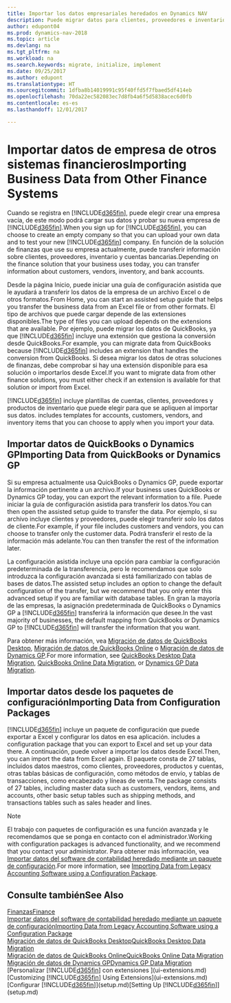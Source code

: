 ```yaml
---
title: Importar los datos empresariales heredados en Dynamics NAV
description: Puede migrar datos para clientes, proveedores e inventario, por ejemplo, desde Excel, QuickBooks o Dynamics GP, a Dynamics NAV.
author: edupont04
ms.prod: dynamics-nav-2018
ms.topic: article
ms.devlang: na
ms.tgt_pltfrm: na
ms.workload: na
ms.search.keywords: migrate, initialize, implement
ms.date: 09/25/2017
ms.author: edupont
ms.translationtype: HT
ms.sourcegitcommit: 1dfba8b14019991c95f40ffd5f7fbaed5df414eb
ms.openlocfilehash: 70da22ec582083ec7d8fb4a6f5d5838acec6d0fb
ms.contentlocale: es-es
ms.lasthandoff: 12/01/2017

---
```

# <a name="importing-business-data-from-other-finance-systems"></a><span data-ttu-id="887a0-103">Importar datos de empresa de otros sistemas financieros</span><span class="sxs-lookup"><span data-stu-id="887a0-103">Importing Business Data from Other Finance Systems</span></span>
<span data-ttu-id="887a0-104">Cuando se registra en [!INCLUDE[d365fin](includes/d365fin_md.md)], puede elegir crear una empresa vacía, de este modo podrá cargar sus datos y probar su nueva empresa de [!INCLUDE[d365fin](includes/d365fin_md.md)].</span><span class="sxs-lookup"><span data-stu-id="887a0-104">When you sign up for [!INCLUDE[d365fin](includes/d365fin_md.md)], you can choose to create an empty company so that you can upload your own data and to test your new [!INCLUDE[d365fin](includes/d365fin_md.md)] company.</span></span> <span data-ttu-id="887a0-105">En función de la solución de finanzas que use su empresa actualmente, puede transferir información sobre clientes, proveedores, inventario y cuentas bancarias.</span><span class="sxs-lookup"><span data-stu-id="887a0-105">Depending on the finance solution that your business uses today, you can transfer information about customers, vendors, inventory, and bank accounts.</span></span>  

<span data-ttu-id="887a0-106">Desde la página Inicio, puede iniciar una guía de configuración asistida que le ayudará a transferir los datos de la empresa de un archivo Excel o de otros formatos.</span><span class="sxs-lookup"><span data-stu-id="887a0-106">From Home, you can start an assisted setup guide that helps you transfer the business data from an Excel file or from other formats.</span></span> <span data-ttu-id="887a0-107">El tipo de archivos que puede cargar depende de las extensiones disponibles.</span><span class="sxs-lookup"><span data-stu-id="887a0-107">The type of files you can upload depends on the extensions that are available.</span></span> <span data-ttu-id="887a0-108">Por ejemplo, puede migrar los datos de QuickBooks, ya que [!INCLUDE[d365fin](includes/d365fin_md.md)] incluye una extensión que gestiona la conversión desde QuickBooks.</span><span class="sxs-lookup"><span data-stu-id="887a0-108">For example, you can migrate data from QuickBooks because [!INCLUDE[d365fin](includes/d365fin_md.md)] includes an extension that handles the conversion from QuickBooks.</span></span> <span data-ttu-id="887a0-109">Si desea migrar los datos de otras soluciones de finanzas, debe comprobar si hay una extensión disponible para esa solución o importarlos desde Excel.</span><span class="sxs-lookup"><span data-stu-id="887a0-109">If you want to migrate data from other finance solutions, you must either check if an extension is available for that solution or import from Excel.</span></span>  

[!INCLUDE[d365fin](includes/d365fin_md.md)]<span data-ttu-id="887a0-110"> incluye plantillas de cuentas, clientes, proveedores y productos de inventario que puede elegir para que se apliquen al importar sus datos.</span><span class="sxs-lookup"><span data-stu-id="887a0-110"> includes templates for accounts, customers, vendors, and inventory items that you can choose to apply when you import your data.</span></span>  

## <a name="importing-data-from-quickbooks-or-dynamics-gp"></a><span data-ttu-id="887a0-111">Importar datos de QuickBooks o Dynamics GP</span><span class="sxs-lookup"><span data-stu-id="887a0-111">Importing Data from QuickBooks or Dynamics GP</span></span>
<span data-ttu-id="887a0-112">Si su empresa actualmente usa QuickBooks o Dynamics GP, puede exportar la información pertinente a un archivo.</span><span class="sxs-lookup"><span data-stu-id="887a0-112">If your business uses QuickBooks or Dynamics GP today, you can export the relevant information to a file.</span></span> <span data-ttu-id="887a0-113">Puede iniciar la guía de configuración asistida para transferir los datos.</span><span class="sxs-lookup"><span data-stu-id="887a0-113">You can then open the assisted setup guide to transfer the data.</span></span>
<span data-ttu-id="887a0-114">Por ejemplo, si su archivo incluye clientes y proveedores, puede elegir transferir solo los datos de cliente.</span><span class="sxs-lookup"><span data-stu-id="887a0-114">For example, if your file includes customers and vendors, you can choose to transfer only the customer data.</span></span> <span data-ttu-id="887a0-115">Podrá transferir el resto de la información más adelante.</span><span class="sxs-lookup"><span data-stu-id="887a0-115">You can then transfer the rest of the information later.</span></span>  

<span data-ttu-id="887a0-116">La configuración asistida incluye una opción para cambiar la configuración predeterminada de la transferencia, pero le recomendamos que solo introduzca la configuración avanzada si está familiarizado con tablas de bases de datos.</span><span class="sxs-lookup"><span data-stu-id="887a0-116">The assisted setup includes an option to change the default configuration of the transfer, but we recommend that you only enter this advanced setup if you are familiar with database tables.</span></span> <span data-ttu-id="887a0-117">En gran la mayoría de las empresas, la asignación predeterminada de QuickBooks o Dynamics GP a [!INCLUDE[d365fin](includes/d365fin_md.md)] transferirá la información que desee.</span><span class="sxs-lookup"><span data-stu-id="887a0-117">In the vast majority of businesses, the default mapping from QuickBooks or Dynamics GP to [!INCLUDE[d365fin](includes/d365fin_md.md)] will transfer the information that you want.</span></span>  

<span data-ttu-id="887a0-118">Para obtener más información, vea [Migración de datos de QuickBooks Desktop](ui-extensions-quickbooks-data-migration.md), [Migración de datos de QuickBooks Online](ui-extensions-quickbooks-online-data-migration.md) o [Migración de datos de Dynamics GP](ui-extensions-dynamicsgp-data-migration.md).</span><span class="sxs-lookup"><span data-stu-id="887a0-118">For more information, see [QuickBooks Desktop Data Migration](ui-extensions-quickbooks-data-migration.md), [QuickBooks Online Data Migration](ui-extensions-quickbooks-online-data-migration.md), or [Dynamics GP Data Migration](ui-extensions-dynamicsgp-data-migration.md).</span></span>  

## <a name="importing-data-from-configuration-packages"></a><span data-ttu-id="887a0-119">Importar datos desde los paquetes de configuración</span><span class="sxs-lookup"><span data-stu-id="887a0-119">Importing Data from Configuration Packages</span></span>
[!INCLUDE[d365fin](includes/d365fin_md.md)]<span data-ttu-id="887a0-120"> incluye un paquete de configuración que puede exportar a Excel y configurar los datos en esa aplicación.</span><span class="sxs-lookup"><span data-stu-id="887a0-120"> includes a configuration package that you can export to Excel and set up your data there.</span></span> <span data-ttu-id="887a0-121">A continuación, puede volver a importar los datos desde Excel.</span><span class="sxs-lookup"><span data-stu-id="887a0-121">Then, you can import the data from Excel again.</span></span> <span data-ttu-id="887a0-122">El paquete consta de 27 tablas, incluidos datos maestros, como clientes, proveedores, productos y cuentas, otras tablas básicas de configuración, como métodos de envío, y tablas de transacciones, como encabezado y líneas de venta.</span><span class="sxs-lookup"><span data-stu-id="887a0-122">The package consists of 27 tables, including master data such as customers, vendors, items, and accounts, other basic setup tables such as shipping methods, and transactions tables such as sales header and lines.</span></span>  

> [!NOTE]  
>   <span data-ttu-id="887a0-123">El trabajo con paquetes de configuración es una función avanzada y le recomendamos que se ponga en contacto con el administrador.</span><span class="sxs-lookup"><span data-stu-id="887a0-123">Working with configuration packages is advanced functionality, and we recommend that you contact your administrator.</span></span> <span data-ttu-id="887a0-124">Para obtener más información, vea [Importar datos del software de contabilidad heredado mediante un paquete de configuración](across-import-data-configuration-packages.md).</span><span class="sxs-lookup"><span data-stu-id="887a0-124">For more information, see [Importing Data from Legacy Accounting Software using a Configuration Package](across-import-data-configuration-packages.md).</span></span>  

## <a name="see-also"></a><span data-ttu-id="887a0-125">Consulte también</span><span class="sxs-lookup"><span data-stu-id="887a0-125">See Also</span></span>
[<span data-ttu-id="887a0-126">Finanzas</span><span class="sxs-lookup"><span data-stu-id="887a0-126">Finance</span></span>](finance.md)  
[<span data-ttu-id="887a0-127">Importar datos del software de contabilidad heredado mediante un paquete de configuración</span><span class="sxs-lookup"><span data-stu-id="887a0-127">Importing Data from Legacy Accounting Software using a Configuration Package</span></span>](across-import-data-configuration-packages.md)  
[<span data-ttu-id="887a0-128">Migración de datos de QuickBooks Desktop</span><span class="sxs-lookup"><span data-stu-id="887a0-128">QuickBooks Desktop Data Migration</span></span>](ui-extensions-quickbooks-data-migration.md)  
[<span data-ttu-id="887a0-129">Migración de datos de QuickBooks Online</span><span class="sxs-lookup"><span data-stu-id="887a0-129">QuickBooks Online Data Migration</span></span>](ui-extensions-quickbooks-online-data-migration.md)  
[<span data-ttu-id="887a0-130">Migración de datos de Dynamics GP</span><span class="sxs-lookup"><span data-stu-id="887a0-130">Dynamics GP Data Migration</span></span>](ui-extensions-dynamicsgp-data-migration.md)  
<span data-ttu-id="887a0-131">[Personalizar [!INCLUDE[d365fin](includes/d365fin_md.md)] con extensiones ](ui-extensions.md) </span><span class="sxs-lookup"><span data-stu-id="887a0-131">[Customizing [!INCLUDE[d365fin](includes/d365fin_md.md)] Using Extensions](ui-extensions.md) </span></span>  
<span data-ttu-id="887a0-132">[Configurar [!INCLUDE[d365fin](includes/d365fin_md.md)]](setup.md)</span><span class="sxs-lookup"><span data-stu-id="887a0-132">[Setting Up [!INCLUDE[d365fin](includes/d365fin_md.md)]](setup.md)</span></span>

## 

